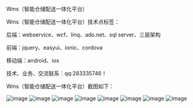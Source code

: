 Wms（智能仓储配送一体化平台）

Wms（智能仓储配送一体化平台）技术点标签：

后端：webservice、wcf、linq、ado.net、sql server、三层架构

前端：jquery、easyui、ionic、cordova

移动端：android、ios

技术、业务、交流联系：qq:283335746！

Wms（智能仓储配送一体化平台）截图如下：

![image](https://github.com/qq283335746/My/blob/master/MyImages/Wms/wms001.png)
![image](https://github.com/qq283335746/My/blob/master/MyImages/Wms/wms002.png)
![image](https://github.com/qq283335746/My/blob/master/MyImages/Wms/wms003.png)
![image](https://github.com/qq283335746/My/blob/master/MyImages/Wms/wms004.png)
![image](https://github.com/qq283335746/My/blob/master/MyImages/Wms/wms005.png)
![image](https://github.com/qq283335746/My/blob/master/MyImages/Wms/wms006.png)
![image](https://github.com/qq283335746/My/blob/master/MyImages/Wms/wms007.png)
![image](https://github.com/qq283335746/My/blob/master/MyImages/Wms/wms008.png)
